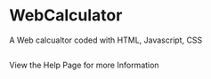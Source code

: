 # WebCalculator
A Web calcualtor coded with HTML, Javascript, CSS

<img src="">

View the Help Page for more Information

